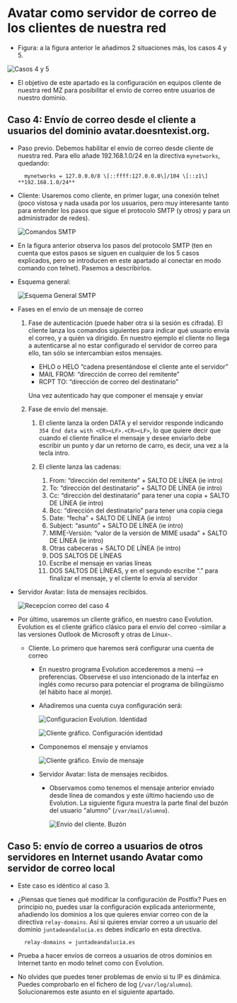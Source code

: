 # Avatar como servidor de correo de los clientes de nuestra red 

* Figura: a la figura anterior le añadimos 2 situaciones más, los casos 4 y 5.

![Casos 4 y 5](../img/RedServicioCorreo-ClientesRed.jpeg "Casos 4 y 5")

* El objetivo de este apartado es la configuración en equipos cliente de nuestra red MZ para posibilitar el envío de correo entre usuarios de nuestro dominio.

## Caso 4: Envío de correo desde el cliente a usuarios del dominio avatar.doesntexist.org.

* Paso previo. Debemos habilitar el envío de correo desde cliente de nuestra red. Para ello añade 192.168.1.0/24 en la directiva `mynetworks`, quedando:

        mynetworks = 127.0.0.0/8 \[::ffff:127.0.0.0\]/104 \[::z1\] **192.168.1.0/24**

* Cliente: Usaremos como cliente, en primer lugar, una conexión telnet (poco vistosa y nada usada por los usuarios, pero muy interesante tanto para entender los pasos que sigue el protocolo SMTP (y otros) y para un administrador de redes).

    ![Comandos SMTP](../img/Caso4-clientecomandos.jpg "Comandos SMTP")

* En la figura anterior observa los pasos del protocolo SMTP (ten en cuenta que estos pasos se siguen en cualquier de los 5 casos explicados, pero se introducen en este apartado al conectar en modo comando con telnet). Pasemos a describirlos.

* Esquema general:

    ![Esquema General SMTP](../img/Caso4-FaseGeneral.jpg "Esquema General SMTP")

* Fases en el envío de un mensaje de correo

    1. Fase de autenticación (puede haber otra si la sesión es cifrada). El cliente lanza los comandos siguientes para indicar qué usuario envía el correo, y a quién va dirigido. En nuestro ejemplo el cliente no llega a autenticarse al no estar configurado el servidor de correo para ello, tan sólo se intercambian estos mensajes.

        * EHLO o HELO “cadena presentándose el cliente ante el servidor”
        * MAIL FROM: “dirección de correo del remitente”
        * RCPT TO: “dirección de correo del destinatario”

        Una vez autenticado hay que componer el mensaje y enviar

    2. Fase de envío del mensaje.

        1. El cliente lanza la orden DATA y el servidor responde indicando `354 End data with <CR><LF>.<CR><LF>`, lo que quiere decir que cuando el cliente finalice el mensaje y desee enviarlo debe escribir un punto y dar un retorno de carro, es decir, una vez a la tecla intro.
        2. El cliente lanza las cadenas:


            1. From: “dirección del remitente” + SALTO DE LÍNEA (ie intro)
            2. To: “dirección del destinatario” + SALTO DE LÍNEA (ie intro)
            3. Cc: “dirección del destinatario” para tener una copia + SALTO DE LÍNEA (ie intro)
            4. Bcc: “dirección del destinatario” para tener una copia ciega
            5. Date: “fecha” + SALTO DE LÍNEA (ie intro)
            6. Subject: “asunto” + SALTO DE LÍNEA (ie intro)
            7. MIME-Versión: “valor de la versión de MIME usada” + SALTO DE LÍNEA (ie intro)
            8. Otras cabeceras + SALTO DE LÍNEA (ie intro)
            9. DOS SALTOS DE LÍNEAS
            10. Escribe el mensaje en varias líneas
            11. DOS SALTOS DE LÍNEAS, y en el segundo escribe “.” para finalizar el mensaje, y el cliente lo envía al servidor

* Servidor Avatar: lista de mensajes recibidos.

    ![Recepcion correo del caso 4](../img/Caso4-EnvíoComandos-ListaEnAvatar.jpg "Recepcion correo del caso 4")


* Por último, usaremos un cliente gráfico, en nuestro caso Evolution. Evolution es el cliente gráfico clásico para el envío del correo -similar a las versiones Outlook de Microsoft y otras de Linux-.
    * Cliente. Lo primero que haremos será configurar una cuenta de correo
        * En nuestro programa Evolution accederemos a menú --> preferencias. Observése el uso intencionado de la interfaz en inglés como recurso para potenciar el programa de bilingúismo (el hábito hace al monje).
        * Añadiremos una cuenta cuya configuración será:

            ![Configuracion Evolution. Identidad](../img/caso4-grafico-Identidad.png "Configuracion Evolution. Identidad")

            ![Cliente gráfico. Configuración identidad](../img/caso4-grafico-Sending.png "Cliente gráfico. Configuración identidad")


        * Componemos el mensaje y enviamos

            ![Cliente gráfico. Envío de mensaje](../img/Caso4-grafico-EnvioMensaje.png "Cliente gráfico. Envío de mensaje")


        * Servidor Avatar: lista de mensajes recibidos.
            * Observamos como tenemos el mensaje anterior enviado desde línea de comandos y este último haciendo uso de Evolution. La siguiente figura muestra la parte final del buzón del usuario "alumno" (`/var/mail/alumno`).

                ![Envío del cliente. Buzón](../img/caso4-servidor.jpg "Envío del cliente. Buzón")


## Caso 5: envío de correo a usuarios de otros servidores en Internet usando Avatar como servidor de correo local

* Este caso es idéntico al caso 3.
* ¿Piensas que tienes qué modificar la configuración de Postfix? Pues en principio no, puedes usar la configuración explicada anteriormente, añadiendo los dominios a los que quieres enviar correo con de la directiva `relay-domains`. Así si quieres enviar correo a un usuario del dominio `juntadeandalucia.es` debes indicarlo en esta directiva.
      
        relay-domains = juntadeandalucia.es

* Prueba a hacer envíos de correos a usuarios de otros dominios en Internet tanto en modo telnet como con Evolution.
* No olvides que puedes tener problemas de envío si tu IP es dinámica. Puedes comprobarlo en el fichero de log (`/var/log/alumno`). Solucionaremos este asunto en el siguiente apartado.